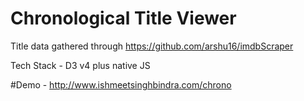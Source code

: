 # Chronological Title Viewer
Title data gathered through https://github.com/arshu16/imdbScraper

Tech Stack - D3 v4 plus native JS

#Demo - http://www.ishmeetsinghbindra.com/chrono
